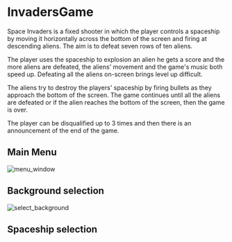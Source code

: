 # InvadersGame

Space Invaders is a fixed shooter in which the player controls a spaceship by moving it horizontally across the bottom of the screen and firing at descending aliens. 
The aim is to defeat seven rows of ten aliens.

The player uses the spaceship to explosion an alien he gets a score and the more aliens are defeated, the aliens' movement and the game's music both speed up. 
Defeating all the aliens on-screen brings level up difficult.

The aliens try to destroy the players' spaceship by firing bullets as they approach the bottom of the screen. 
The game continues until all the aliens are defeated or if the alien reaches the bottom of the screen, then the game is over.

The player can be disqualified up to 3 times and then there is an announcement of the end of the game.


## Main Menu

![menu_window](https://user-images.githubusercontent.com/48810056/105577978-aa0dd980-5d85-11eb-9786-c314b83c8df3.JPG)





## Background selection

![select_background](https://user-images.githubusercontent.com/48810056/105577941-64511100-5d85-11eb-864d-95487bb2bc4f.JPG)




## Spaceship selection

